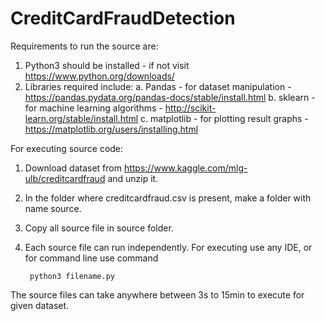 # CreditCardFraudDetection

Requirements to run the source are:

1. Python3 should be installed - if not visit https://www.python.org/downloads/
2. Libraries required include:
	a. Pandas - for dataset manipulation - https://pandas.pydata.org/pandas-docs/stable/install.html
	b. sklearn - for machine learning algorithms - http://scikit-learn.org/stable/install.html
	c. matplotlib - for plotting result graphs - https://matplotlib.org/users/installing.html

For executing source code:

1. Download dataset from https://www.kaggle.com/mlg-ulb/creditcardfraud and unzip it.
2. In the folder where creditcardfraud.csv is present, make a folder with name source.
3. Copy all source file in source folder.
4. Each source file can run independently. For executing use any IDE, or for command line use command

		python3 filename.py

The source files can take anywhere between 3s to 15min to execute for given dataset.
